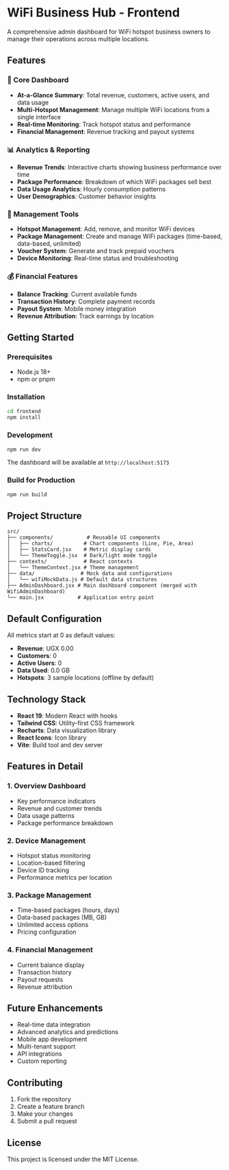 # WiFi Business Hub - Frontend

A comprehensive admin dashboard for WiFi hotspot business owners to manage their operations across multiple locations.

## Features

### 🎯 Core Dashboard
- **At-a-Glance Summary**: Total revenue, customers, active users, and data usage
- **Multi-Hotspot Management**: Manage multiple WiFi locations from a single interface
- **Real-time Monitoring**: Track hotspot status and performance
- **Financial Management**: Revenue tracking and payout systems

### 📊 Analytics & Reporting
- **Revenue Trends**: Interactive charts showing business performance over time
- **Package Performance**: Breakdown of which WiFi packages sell best
- **Data Usage Analytics**: Hourly consumption patterns
- **User Demographics**: Customer behavior insights

### 🔧 Management Tools
- **Hotspot Management**: Add, remove, and monitor WiFi devices
- **Package Management**: Create and manage WiFi packages (time-based, data-based, unlimited)
- **Voucher System**: Generate and track prepaid vouchers
- **Device Monitoring**: Real-time status and troubleshooting

### 💰 Financial Features
- **Balance Tracking**: Current available funds
- **Transaction History**: Complete payment records
- **Payout System**: Mobile money integration
- **Revenue Attribution**: Track earnings by location

## Getting Started

### Prerequisites
- Node.js 18+ 
- npm or pnpm

### Installation
```bash
cd frontend
npm install
```

### Development
```bash
npm run dev
```

The dashboard will be available at `http://localhost:5173`

### Build for Production
```bash
npm run build
```

## Project Structure

```
src/
├── components/           # Reusable UI components
│   ├── charts/          # Chart components (Line, Pie, Area)
│   ├── StatsCard.jsx    # Metric display cards
│   └── ThemeToggle.jsx  # Dark/light mode toggle
├── contexts/            # React contexts
│   └── ThemeContext.jsx # Theme management
├── data/               # Mock data and configurations
│   └── wifiMockData.js # Default data structures
├── AdminDashboard.jsx # Main dashboard component (merged with WifiAdminDashboard)
└── main.jsx           # Application entry point
```

## Default Configuration

All metrics start at 0 as default values:
- **Revenue**: UGX 0.00
- **Customers**: 0
- **Active Users**: 0
- **Data Used**: 0.0 GB
- **Hotspots**: 3 sample locations (offline by default)

## Technology Stack

- **React 19**: Modern React with hooks
- **Tailwind CSS**: Utility-first CSS framework
- **Recharts**: Data visualization library
- **React Icons**: Icon library
- **Vite**: Build tool and dev server

## Features in Detail

### 1. Overview Dashboard
- Key performance indicators
- Revenue and customer trends
- Data usage patterns
- Package performance breakdown

### 2. Device Management
- Hotspot status monitoring
- Location-based filtering
- Device ID tracking
- Performance metrics per location

### 3. Package Management
- Time-based packages (hours, days)
- Data-based packages (MB, GB)
- Unlimited access options
- Pricing configuration

### 4. Financial Management
- Current balance display
- Transaction history
- Payout requests
- Revenue attribution

## Future Enhancements

- Real-time data integration
- Advanced analytics and predictions
- Mobile app development
- Multi-tenant support
- API integrations
- Custom reporting

## Contributing

1. Fork the repository
2. Create a feature branch
3. Make your changes
4. Submit a pull request

## License

This project is licensed under the MIT License.
